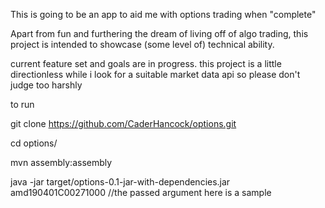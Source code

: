 This is going to be an app to aid me with options trading when "complete" 

Apart from fun and furthering the dream of living off of algo trading, this project is intended to showcase (some level of) technical ability.

current feature set and goals are in progress. this project is a little directionless while i look for a suitable  market data api 
so please don't judge too harshly 


to run

git clone https://github.com/CaderHancock/options.git

cd options/

mvn assembly:assembly

java -jar target/options-0.1-jar-with-dependencies.jar amd190401C00271000 //the passed argument here is a sample
